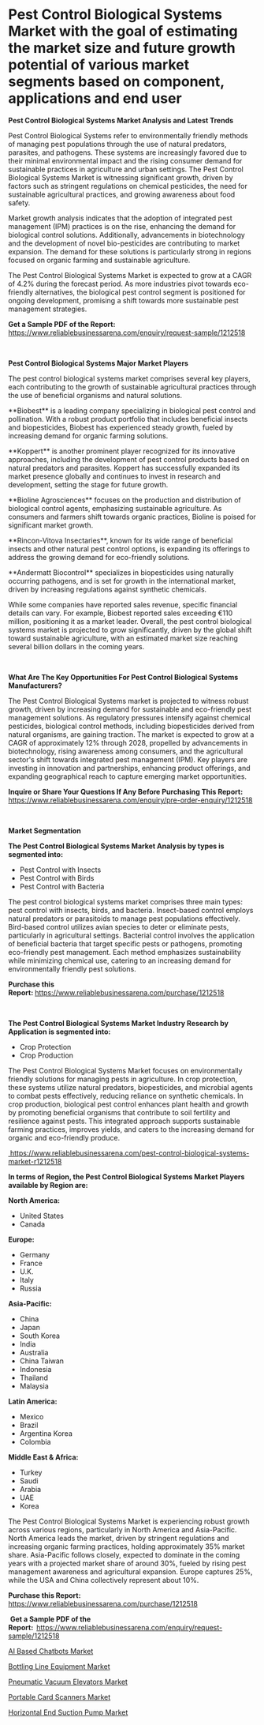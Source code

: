 <p><h1>Pest Control Biological Systems Market with the goal of estimating the market size and future growth potential of various market segments based on component, applications and end user</h1></p><p><strong>Pest Control Biological Systems Market Analysis and Latest Trends</strong></p>
<p><p>Pest Control Biological Systems refer to environmentally friendly methods of managing pest populations through the use of natural predators, parasites, and pathogens. These systems are increasingly favored due to their minimal environmental impact and the rising consumer demand for sustainable practices in agriculture and urban settings. The Pest Control Biological Systems Market is witnessing significant growth, driven by factors such as stringent regulations on chemical pesticides, the need for sustainable agricultural practices, and growing awareness about food safety.</p><p>Market growth analysis indicates that the adoption of integrated pest management (IPM) practices is on the rise, enhancing the demand for biological control solutions. Additionally, advancements in biotechnology and the development of novel bio-pesticides are contributing to market expansion. The demand for these solutions is particularly strong in regions focused on organic farming and sustainable agriculture.</p><p>The Pest Control Biological Systems Market is expected to grow at a CAGR of 4.2% during the forecast period. As more industries pivot towards eco-friendly alternatives, the biological pest control segment is positioned for ongoing development, promising a shift towards more sustainable pest management strategies.</p></p>
<p><strong>Get a Sample PDF of the Report:&nbsp;</strong> <a href="https://www.reliablebusinessarena.com/enquiry/request-sample/1212518?utm_campaign=1292&utm_medium=2&utm_source=Github&utm_content=ia&utm_term=06102024&utm_id=pest-control-biological-systems">https://www.reliablebusinessarena.com/enquiry/request-sample/1212518</a></p>
<p>&nbsp;</p>
<p><strong>Pest Control Biological Systems Major Market Players</strong></p>
<p><p>The pest control biological systems market comprises several key players, each contributing to the growth of sustainable agricultural practices through the use of beneficial organisms and natural solutions. </p><p>**Biobest** is a leading company specializing in biological pest control and pollination. With a robust product portfolio that includes beneficial insects and biopesticides, Biobest has experienced steady growth, fueled by increasing demand for organic farming solutions. </p><p>**Koppert** is another prominent player recognized for its innovative approaches, including the development of pest control products based on natural predators and parasites. Koppert has successfully expanded its market presence globally and continues to invest in research and development, setting the stage for future growth.</p><p>**Bioline Agrosciences** focuses on the production and distribution of biological control agents, emphasizing sustainable agriculture. As consumers and farmers shift towards organic practices, Bioline is poised for significant market growth.</p><p>**Rincon-Vitova Insectaries**, known for its wide range of beneficial insects and other natural pest control options, is expanding its offerings to address the growing demand for eco-friendly solutions. </p><p>**Andermatt Biocontrol** specializes in biopesticides using naturally occurring pathogens, and is set for growth in the international market, driven by increasing regulations against synthetic chemicals.</p><p>While some companies have reported sales revenue, specific financial details can vary. For example, Biobest reported sales exceeding €110 million, positioning it as a market leader. Overall, the pest control biological systems market is projected to grow significantly, driven by the global shift toward sustainable agriculture, with an estimated market size reaching several billion dollars in the coming years.</p></p>
<p>&nbsp;</p>
<p><strong>What Are The Key Opportunities For Pest Control Biological Systems Manufacturers?</strong></p>
<p><p>The Pest Control Biological Systems market is projected to witness robust growth, driven by increasing demand for sustainable and eco-friendly pest management solutions. As regulatory pressures intensify against chemical pesticides, biological control methods, including biopesticides derived from natural organisms, are gaining traction. The market is expected to grow at a CAGR of approximately 12% through 2028, propelled by advancements in biotechnology, rising awareness among consumers, and the agricultural sector's shift towards integrated pest management (IPM). Key players are investing in innovation and partnerships, enhancing product offerings, and expanding geographical reach to capture emerging market opportunities.</p></p>
<p><strong>Inquire or Share Your Questions If Any Before Purchasing This Report:</strong> <a href="https://www.reliablebusinessarena.com/enquiry/pre-order-enquiry/1212518?utm_campaign=1292&utm_medium=2&utm_source=Github&utm_content=ia&utm_term=06102024&utm_id=pest-control-biological-systems">https://www.reliablebusinessarena.com/enquiry/pre-order-enquiry/1212518</a></p>
<p>&nbsp;</p>
<p><strong>Market Segmentation</strong></p>
<p><strong>The Pest Control Biological Systems Market Analysis by types is segmented into:</strong></p>
<p><ul><li>Pest Control with Insects</li><li>Pest Control with Birds</li><li>Pest Control with Bacteria</li></ul></p>
<p><p>The pest control biological systems market comprises three main types: pest control with insects, birds, and bacteria. Insect-based control employs natural predators or parasitoids to manage pest populations effectively. Bird-based control utilizes avian species to deter or eliminate pests, particularly in agricultural settings. Bacterial control involves the application of beneficial bacteria that target specific pests or pathogens, promoting eco-friendly pest management. Each method emphasizes sustainability while minimizing chemical use, catering to an increasing demand for environmentally friendly pest solutions.</p></p>
<p><strong>Purchase this Report:&nbsp;</strong><a href="https://www.reliablebusinessarena.com/purchase/1212518?utm_campaign=1292&utm_medium=2&utm_source=Github&utm_content=ia&utm_term=06102024&utm_id=pest-control-biological-systems">https://www.reliablebusinessarena.com/purchase/1212518</a></p>
<p>&nbsp;</p>
<p><strong>The Pest Control Biological Systems Market Industry Research by Application is segmented into:</strong></p>
<p><ul><li>Crop Protection</li><li>Crop Production</li></ul></p>
<p><p>The Pest Control Biological Systems Market focuses on environmentally friendly solutions for managing pests in agriculture. In crop protection, these systems utilize natural predators, biopesticides, and microbial agents to combat pests effectively, reducing reliance on synthetic chemicals. In crop production, biological pest control enhances plant health and growth by promoting beneficial organisms that contribute to soil fertility and resilience against pests. This integrated approach supports sustainable farming practices, improves yields, and caters to the increasing demand for organic and eco-friendly produce.</p></p>
<p><a href="https://www.reliablebusinessarena.com/pest-control-biological-systems-market-r1212518?utm_campaign=1292&utm_medium=2&utm_source=Github&utm_content=ia&utm_term=06102024&utm_id=pest-control-biological-systems">&nbsp;https://www.reliablebusinessarena.com/pest-control-biological-systems-market-r1212518</a></p>
<p><strong>In terms of Region, the Pest Control Biological Systems Market Players available by Region are:</strong></p>
<p>
    <p> <strong> North America: </strong>
        <ul>
            <li>United States</li>
            <li>Canada</li>
        </ul>
        </p> 
    <p> <strong> Europe: </strong>
        <ul>
            <li>Germany</li>
            <li>France</li>
            <li>U.K.</li>
            <li>Italy</li>
            <li>Russia</li>
        </ul>
        </p> 
    <p> <strong> Asia-Pacific: </strong>
        <ul>
            <li>China</li>
            <li>Japan</li>
            <li>South Korea</li>
            <li>India</li>
            <li>Australia</li>
            <li>China Taiwan</li>
            <li>Indonesia</li>
            <li>Thailand</li>
            <li>Malaysia</li>
        </ul>
        </p> 
    <p> <strong> Latin America: </strong>
        <ul>
            <li>Mexico</li>
            <li>Brazil</li>
            <li>Argentina Korea</li>
            <li>Colombia</li>
        </ul>
        </p> 
    <p> <strong> Middle East & Africa: </strong>
        <ul>
            <li>Turkey</li>
            <li>Saudi</li>
            <li>Arabia</li>
            <li>UAE</li>
            <li>Korea</li>
        </ul>
    </p>
    </p>
<p><p>The Pest Control Biological Systems Market is experiencing robust growth across various regions, particularly in North America and Asia-Pacific. North America leads the market, driven by stringent regulations and increasing organic farming practices, holding approximately 35% market share. Asia-Pacific follows closely, expected to dominate in the coming years with a projected market share of around 30%, fueled by rising pest management awareness and agricultural expansion. Europe captures 25%, while the USA and China collectively represent about 10%.</p></p>
<p><strong>Purchase this Report: </strong><a href="https://www.reliablebusinessarena.com/purchase/1212518?utm_campaign=1292&utm_medium=2&utm_source=Github&utm_content=ia&utm_term=06102024&utm_id=pest-control-biological-systems">https://www.reliablebusinessarena.com/purchase/1212518</a></p>
<p>&nbsp;<strong>Get a Sample PDF of the Report:&nbsp;&nbsp;</strong><a href="https://www.reliablebusinessarena.com/enquiry/request-sample/1212518?utm_campaign=1292&utm_medium=2&utm_source=Github&utm_content=ia&utm_term=06102024&utm_id=pest-control-biological-systems">https://www.reliablebusinessarena.com/enquiry/request-sample/1212518</a></p>
<p><strong></strong></p>
<p><p><a href="https://issuu.com/reportprime-2/docs/ai-based-chatbots-market-size-2030._aa369fa362a642?utm_campaign=1292&utm_medium=2&utm_source=Github&utm_content=ia&utm_term=06102024&utm_id=pest-control-biological-systems">AI Based Chatbots Market</a></p><p><a href="https://www.linkedin.com/pulse/bottling-line-equipment-market-global-trends-forecast-2024--h9qse?utm_campaign=1292&utm_medium=2&utm_source=Github&utm_content=ia&utm_term=06102024&utm_id=pest-control-biological-systems">Bottling Line Equipment Market</a></p><p><a href="https://www.linkedin.com/pulse/pneumatic-vacuum-elevators-market-revolution-2024-2031-trends-cxt0e?utm_campaign=1292&utm_medium=2&utm_source=Github&utm_content=ia&utm_term=06102024&utm_id=pest-control-biological-systems">Pneumatic Vacuum Elevators Market</a></p><p><a href="https://www.linkedin.com/pulse/portable-card-scanners-market-trends-insights-type-application-gpu9e?utm_campaign=1292&utm_medium=2&utm_source=Github&utm_content=ia&utm_term=06102024&utm_id=pest-control-biological-systems">Portable Card Scanners Market</a></p><p><a href="https://www.linkedin.com/pulse/global-horizontal-end-suction-pump-industry-analysis-report-9mike?utm_campaign=1292&utm_medium=2&utm_source=Github&utm_content=ia&utm_term=06102024&utm_id=pest-control-biological-systems">Horizontal End Suction Pump Market</a></p></p>